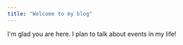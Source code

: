 ```yaml
---
title: "Welcome to my blog"
---
```


I'm glad you are here. I plan to talk about events in my life!
